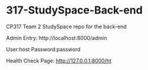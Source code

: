 # 317-StudySpace-Back-end

CP317 Team 2 StudySpace repo for the back-end

Admin Entry:
http://localhost:8000/admin

User:host
Password:password

Health Check Page:
http://127.0.0.1:8000/ht
